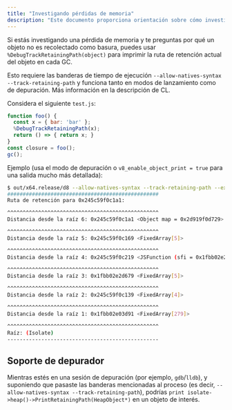 ```yaml
---
title: "Investigando pérdidas de memoria"
description: "Este documento proporciona orientación sobre cómo investigar pérdidas de memoria en V8."
---
```

Si estás investigando una pérdida de memoria y te preguntas por qué un objeto no es recolectado como basura, puedes usar `%DebugTrackRetainingPath(object)` para imprimir la ruta de retención actual del objeto en cada GC.

Esto requiere las banderas de tiempo de ejecución `--allow-natives-syntax --track-retaining-path` y funciona tanto en modos de lanzamiento como de depuración. Más información en la descripción de CL.

Considera el siguiente `test.js`:

```js
function foo() {
  const x = { bar: 'bar' };
  %DebugTrackRetainingPath(x);
  return () => { return x; }
}
const closure = foo();
gc();
```

Ejemplo (usa el modo de depuración o `v8_enable_object_print = true` para una salida mucho más detallada):

```bash
$ out/x64.release/d8 --allow-natives-syntax --track-retaining-path --expose-gc test.js
#################################################
Ruta de retención para 0x245c59f0c1a1:

^^^^^^^^^^^^^^^^^^^^^^^^^^^^^^^^^^^^^^^^^^^^^^^^^
Distancia desde la raíz 6: 0x245c59f0c1a1 <Object map = 0x2d919f0d729>

^^^^^^^^^^^^^^^^^^^^^^^^^^^^^^^^^^^^^^^^^^^^^^^^^
Distancia desde la raíz 5: 0x245c59f0c169 <FixedArray[5]>

^^^^^^^^^^^^^^^^^^^^^^^^^^^^^^^^^^^^^^^^^^^^^^^^^
Distancia desde la raíz 4: 0x245c59f0c219 <JSFunction (sfi = 0x1fbb02e2d7f1)>

^^^^^^^^^^^^^^^^^^^^^^^^^^^^^^^^^^^^^^^^^^^^^^^^^
Distancia desde la raíz 3: 0x1fbb02e2d679 <FixedArray[5]>

^^^^^^^^^^^^^^^^^^^^^^^^^^^^^^^^^^^^^^^^^^^^^^^^^
Distancia desde la raíz 2: 0x245c59f0c139 <FixedArray[4]>

^^^^^^^^^^^^^^^^^^^^^^^^^^^^^^^^^^^^^^^^^^^^^^^^^
Distancia desde la raíz 1: 0x1fbb02e03d91 <FixedArray[279]>

^^^^^^^^^^^^^^^^^^^^^^^^^^^^^^^^^^^^^^^^^^^^^^^^^
Raíz: (Isolate)
-------------------------------------------------
```

## Soporte de depurador

Mientras estés en una sesión de depuración (por ejemplo, `gdb`/`lldb`), y suponiendo que pasaste las banderas mencionadas al proceso (es decir, `--allow-natives-syntax --track-retaining-path`), podrías `print isolate->heap()->PrintRetainingPath(HeapObject*)` en un objeto de interés.
